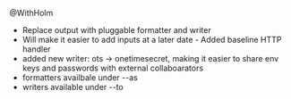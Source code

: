 @WithHolm

- Replace output with pluggable formatter and writer - Will make it easier to add inputs at a later date - Added baseline HTTP handler - added new writer: ots -> onetimesecret, making it easier to share env keys and passwords with external collaboarators - formatters availbale under --as - writers available under --to
